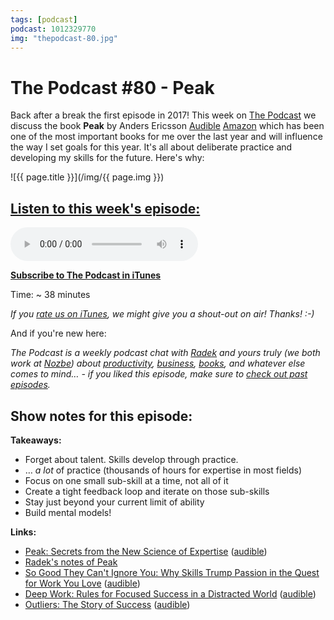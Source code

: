 ```yaml
---
tags: [podcast]
podcast: 1012329770
img: "thepodcast-80.jpg"
---
```


# The Podcast #80 - Peak

Back after a break the first episode in 2017! This week on [The Podcast][p] we discuss the book **Peak** by Anders Ericsson
  [Audible](https://www.audible.com/pd/B01F4D6XKI?tag=sliwinski-20)
  [Amazon](https://www.amazon.com/dp/0544456238?tag=sliwinski-20) which has been one of the most important books for me over the last year and will influence the way I set goals for this year. It's all about deliberate practice and developing my skills for the future. Here's why:

<!--More-->

![{{ page.title }}](/img/{{ page.img }})

## [Listen to this week's episode:][e]

<audio controls>
<source src="https://files.nozbe.com/podcast/080.mp3" type="audio/mpeg">
</audio>

**[Subscribe to The Podcast in iTunes][i]**

Time: ~ 38 minutes

*If you [rate us on iTunes][i], we might give you a shout-out on air! Thanks! :-)*

And if you're new here:

*The Podcast is a weekly podcast chat with [Radek][r] and yours truly (we both work at [Nozbe][n]) about [productivity](/productivity), [business](/business), [books](/books), and whatever else comes to mind… - if you liked this episode, make sure to [check out past episodes](/podcast).*

## Show notes for this episode:

**Takeaways:**

  * Forget about talent. Skills develop through practice.
  * … _a lot_ of practice (thousands of hours for expertise in most fields)
  * Focus on one small sub-skill at a time, not all of it
  * Create a tight feedback loop and iterate on those sub-skills
  * Stay just beyond your current limit of ability
  * Build mental models!

**Links:**

  * [Peak: Secrets from the New Science of Expertise](https://www.amazon.com/Peak-Secrets-New-Science-Expertise/dp/0544456238/) ([audible](http://www.audible.com/pd/Science-Technology/Peak-Audiobook/B01F4D6XKI/))
  * [Radek's notes of Peak](http://radex.io/books/peak/)
  * [So Good They Can't Ignore You: Why Skills Trump Passion in the Quest for Work You Love](https://www.amazon.com/Good-They-Cant-Ignore-You/dp/1455509124/) ([audible](http://www.audible.com/pd/Business/So-Good-They-Cant-Ignore-You-Audiobook/B01LZ5KC7W/))
  * [Deep Work: Rules for Focused Success in a Distracted World](https://www.amazon.com/Deep-Work-Focused-Success-Distracted/dp/1455586692/) ([audible](http://www.audible.com/pd/Business/Deep-Work-Audiobook/B01CYKTYNW/))
  * [Outliers: The Story of Success](https://www.amazon.com/Outliers-Story-Success-Malcolm-Gladwell/dp/0316017930/) ([audible](http://www.audible.com/pd/Nonfiction/Outliers-Audiobook/B002UZDRK8/))

[e]: http://thepodcast.fm/episodes/80

[p]: https://michael.gratis/thepodcastfm
[n]: https://nozbe.com/?a=mike
[r]: https://michael.gratis/radex
[i]: https://michael.gratis/thepodcast
[r]: http://radex.io